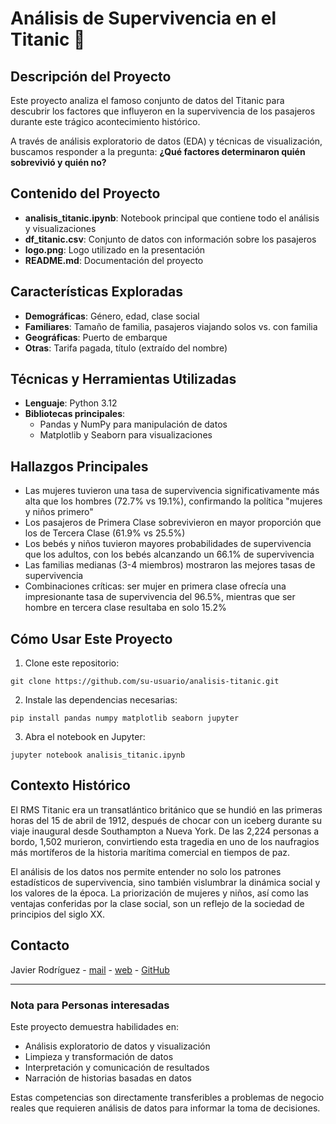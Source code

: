 # Análisis de Supervivencia en el Titanic 🚢

## Descripción del Proyecto

Este proyecto analiza el famoso conjunto de datos del Titanic para descubrir los factores que influyeron en la supervivencia de los pasajeros durante este trágico acontecimiento histórico.

A través de análisis exploratorio de datos (EDA) y técnicas de visualización, buscamos responder a la pregunta: **¿Qué factores determinaron quién sobrevivió y quién no?**

## Contenido del Proyecto

- **analisis_titanic.ipynb**: Notebook principal que contiene todo el análisis y visualizaciones
- **df_titanic.csv**: Conjunto de datos con información sobre los pasajeros
- **logo.png**: Logo utilizado en la presentación
- **README.md**: Documentación del proyecto

## Características Exploradas

- **Demográficas**: Género, edad, clase social
- **Familiares**: Tamaño de familia, pasajeros viajando solos vs. con familia
- **Geográficas**: Puerto de embarque
- **Otras**: Tarifa pagada, título (extraído del nombre)

## Técnicas y Herramientas Utilizadas

- **Lenguaje**: Python 3.12
- **Bibliotecas principales**:
  - Pandas y NumPy para manipulación de datos
  - Matplotlib y Seaborn para visualizaciones

## Hallazgos Principales

- Las mujeres tuvieron una tasa de supervivencia significativamente más alta que los hombres (72.7% vs 19.1%), confirmando la política "mujeres y niños primero"
- Los pasajeros de Primera Clase sobrevivieron en mayor proporción que los de Tercera Clase (61.9% vs 25.5%)
- Los bebés y niños tuvieron mayores probabilidades de supervivencia que los adultos, con los bebés alcanzando un 66.1% de supervivencia
- Las familias medianas (3-4 miembros) mostraron las mejores tasas de supervivencia
- Combinaciones críticas: ser mujer en primera clase ofrecía una impresionante tasa de supervivencia del 96.5%, mientras que ser hombre en tercera clase resultaba en solo 15.2%

## Cómo Usar Este Proyecto

1. Clone este repositorio:
```
git clone https://github.com/su-usuario/analisis-titanic.git
```

2. Instale las dependencias necesarias:
```
pip install pandas numpy matplotlib seaborn jupyter
```

3. Abra el notebook en Jupyter:
```
jupyter notebook analisis_titanic.ipynb
```

## Contexto Histórico

El RMS Titanic era un transatlántico británico que se hundió en las primeras horas del 15 de abril de 1912, después de chocar con un iceberg durante su viaje inaugural desde Southampton a Nueva York. De las 2,224 personas a bordo, 1,502 murieron, convirtiendo esta tragedia en uno de los naufragios más mortíferos de la historia marítima comercial en tiempos de paz.

El análisis de los datos nos permite entender no solo los patrones estadísticos de supervivencia, sino también vislumbrar la dinámica social y los valores de la época. La priorización de mujeres y niños, así como las ventajas conferidas por la clase social, son un reflejo de la sociedad de principios del siglo XX.

## Contacto

Javier Rodríguez - [mail](fjrodriguez00@outlook.com) - [web](https://www.fjrod.com/) - [GitHub](https://github.com/tu-usuario)

---

### Nota para Personas interesadas

Este proyecto demuestra habilidades en:
- Análisis exploratorio de datos y visualización
- Limpieza y transformación de datos
- Interpretación y comunicación de resultados
- Narración de historias basadas en datos

Estas competencias son directamente transferibles a problemas de negocio reales que requieren análisis de datos para informar la toma de decisiones.
